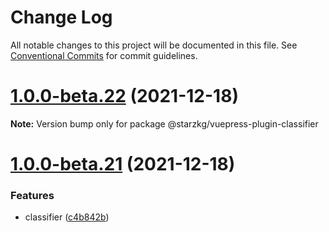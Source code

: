 # Change Log

All notable changes to this project will be documented in this file.
See [Conventional Commits](https://conventionalcommits.org) for commit guidelines.

# [1.0.0-beta.22](https://github.com/shentuzhigang/vuepress-theme-star/compare/v1.0.0-beta.21...v1.0.0-beta.22) (2021-12-18)

**Note:** Version bump only for package @starzkg/vuepress-plugin-classifier





# [1.0.0-beta.21](https://github.com/shentuzhigang/vuepress-theme-star/compare/v1.0.0-beta.20...v1.0.0-beta.21) (2021-12-18)


### Features

* classifier ([c4b842b](https://github.com/shentuzhigang/vuepress-theme-star/commit/c4b842b7460f7522c10726c6f2a2eeb48bc7d468))
